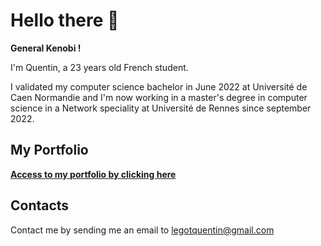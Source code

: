 # Hello there 👋

**General Kenobi !**

I'm Quentin, a 23 years old French student.

I validated my computer science bachelor in June 2022 at Université de Caen Normandie and I'm now working in a master's degree in computer science in a Network speciality at Université de Rennes since september 2022.

## My Portfolio

**[Access to my portfolio by clicking here](https://quentinlegot.github.io)**

## Contacts

Contact me by sending me an email to [legotquentin@gmail.com](mailto:legotquentin@gmail.com)
